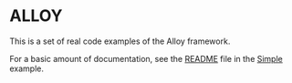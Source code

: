 ALLOY
=====

This is a set of real code examples of the Alloy framework.  

For a basic amount of documentation, see the [README](https://github.com/appcelerator/alloy/blob/master/simple/README.md) file in the [Simple](https://github.com/appcelerator/alloy_examples/blob/master/simple) example.


